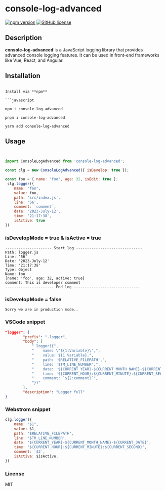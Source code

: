 # console-log-advanced

[![npm version](https://badge.fury.io/js/console-log-advanced.svg)](https://badge.fury.io/js/console-log-advanced)
[![GitHub license](https://img.shields.io/github/license/amirrr1987/console-log-advanced)](https://github.com/amirrr1987/console-log-advanced/blob/master/LICENSE)

## Description

**console-log-advanced** is a JavaScript logging library that provides advanced console logging features. It can be used in front-end frameworks like Vue, React, and Angular.

## Installation

```shell

Install via **npm**

```javascript

npm i console-log-advanced

pnpm i console-log-advanced

yarn add console-log-advanced

```

## Usage

```javascript


import ConsoleLogAdvanced from 'console-log-advanced';

const clg = new ConsoleLogAdvanced({ isDevelop: true });

const foo = { name: "foo", age: 32, isEdit: true };
 clg.logger({
    name: "foo",
    value: foo,
    path: 'src/index.js',
    line: '56',
    comment: `comment`,
    date: '2023-July-12',
    time: '21:17:38',
    isActive: true
})
```

### isDevelopMode = true & isActive = true

```plaintext
--------------------- Start log ------------------------------
Path: logger.js
Line: '56'
Date: '2023-July-12'
Time: '21:17:38'
Type: Object
Name: foo
{name: 'foo', age: 32, active: true}
comment: This is developer comment
---------------------- End log ------------------------------
```
### isDevelopMode = false
```plaintext
Sorry we are in production mode..
```

### VSCode snippet
```json
"logger": {
        "prefix": "-logger",
        "body": [
            " logger({",
            "    name: \"${1:Variable}\",",
            "    value: ${1:Variable},",
            "    path: '$RELATIVE_FILEPATH',",
            "    line: '$TM_LINE_NUMBER',",
            "    date: '${CURRENT_YEAR}-${CURRENT_MONTH_NAME}-${CURRENT_DATE}',",
            "    time: '${CURRENT_HOUR}:${CURRENT_MINUTE}:${CURRENT_SECOND}',",
            "    comment: `${2:comment}`",
            "})"
        ],
        "description": "Logger full"
}
```

### Webstrom snippet

```javascript
clg.logger({
    name: "$1",
    value: $1,
    path: '$RELATIVE_FILEPATH',
    line: '$TM_LINE_NUMBER',
    date: '${CURRENT_YEAR}-${CURRENT_MONTH_NAME}-${CURRENT_DATE}',
    time: '${CURRENT_HOUR}:${CURRENT_MINUTE}:${CURRENT_SECOND}',
    comment: `$2`,
    isActive: $isActive,
})
```

### License

MIT
